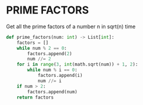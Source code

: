# PRIME FACTORS

Get all the prime factors of a number n in sqrt(n) time

```py
def prime_factors(num: int) -> List[int]:
    factors = []
    while num % 2 == 0:
        factors.append(2)
        num //= 2
    for i in range(3, int(math.sqrt(num)) + 1, 2):
        while num % i == 0:
            factors.append(i)
            num //= i
    if num > 2:
        factors.append(num)
    return factors
```